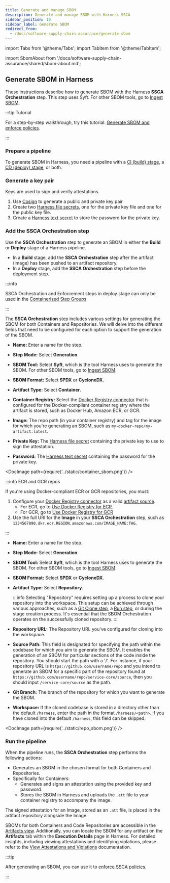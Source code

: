 ```yaml
---
title: Generate and manage SBOM
description: Generate and manage SBOM with Harness SSCA
sidebar_position: 10
sidebar_label: Generate SBOM
redirect_from:
  - /docs/software-supply-chain-assurance/generate-sbom
---
```


import Tabs from '@theme/Tabs';
import TabItem from '@theme/TabItem';

import SbomAbout from '/docs/software-supply-chain-assurance/shared/sbom-about.md';


<SbomAbout />

## Generate SBOM in Harness

These instructions describe how to generate SBOM with the Harness **SSCA Orchestration** step. This step uses Syft. For other SBOM tools, go to [Ingest SBOM](./ingest-sbom-data.md).

:::tip Tutorial

For a step-by-step walkthrough, try this tutorial: [Generate SBOM and enforce policies](/tutorials/secure-supply-chain/generate-sbom).

:::

### Prepare a pipeline

To generate SBOM in Harness, you need a pipeline with a [CI (build) stage](/docs/continuous-integration/use-ci/prep-ci-pipeline-components), a [CD (deploy) stage](/docs/continuous-delivery/get-started/key-concepts#stage), or both.

### Generate a key pair

Keys are used to sign and verify attestations.

1. Use [Cosign](https://docs.sigstore.dev/key_management/signing_with_self-managed_keys/) to generate a public and private key pair
2. Create two [Harness file secrets](/docs/platform/secrets/add-file-secrets), one for the private key file and one for the public key file.
3. Create a [Harness text secret](/docs/platform/Secrets/add-use-text-secrets) to store the password for the private key.

### Add the SSCA Orchestration step

Use the **SSCA Orchestration** step to generate an SBOM in either the **Build** or **Deploy** stage of a Harness pipeline.

* In a **Build** stage, add the **SSCA Orchestration** step after the artifact (image) has been pushed to an artifact repository.
* In a **Deploy** stage, add the **SSCA Orchestration** step before the deployment step.

:::info 

SSCA Orchestration and Enforcement steps in deploy stage can only be used in the [Containerized Step Groups](/docs/continuous-delivery/x-platform-cd-features/cd-steps/containerized-steps/containerized-step-groups.md)

:::

The **SSCA Orchestration** step includes various settings for generating the SBOM for both Containers and Repositories. We will delve into the different fields that need to be configured for each option to support the generation of the SBOM.

<Tabs>
  <TabItem value="container" label="Container" default>

* **Name:** Enter a name for the step.

* **Step Mode:** Select **Generation**.

* **SBOM Tool:** Select **Syft**, which is the tool Harness uses to generate the SBOM. For other SBOM tools, go to [Ingest SBOM](./ingest-sbom-data.md).

* **SBOM Format:** Select **SPDX** or **CycloneDX**.

* **Artifact Type:** Select **Container**.

* **Container Registry:** Select the [Docker Registry connector](/docs/platform/Connectors/Cloud-providers/ref-cloud-providers/docker-registry-connector-settings-reference) that is configured for the Docker-compliant container registry where the artifact is stored, such as Docker Hub, Amazon ECR, or GCR.

* **Image:** The repo path (in your container registry) and tag for the image for which you're generating an SBOM, such as `my-docker-repo/my-artifact:latest`.

* **Private Key:** The [Harness file secret](/docs/platform/secrets/add-file-secrets) containing the private key to use to sign the attestation.

* **Password:** The [Harness text secret](/docs/platform/Secrets/add-use-text-secrets) containing the password for the private key.

<!-- ![](../static/sbom-ssca-orch-step.png) -->

<DocImage path={require('../static/container_sbom.png')} />


:::info ECR and GCR repos

If you're using Docker-compliant ECR or GCR repositories, you must:

1. Configure your [Docker Registry connector](/docs/platform/Connectors/Cloud-providers/ref-cloud-providers/docker-registry-connector-settings-reference) as a valid [artifact source](/docs/continuous-delivery/x-platform-cd-features/services/artifact-sources).
   * For ECR, go to [Use Docker Registry for ECR](/docs/continuous-delivery/x-platform-cd-features/services/artifact-sources#amazon-elastic-container-registry-ecr).
   * For GCR, go to [Use Docker Registry for GCR](/docs/continuous-delivery/x-platform-cd-features/services/artifact-sources#google-container-registry-gcr)
2. Use the full URI for the **Image** in your **SSCA Orchestration** step, such as `1234567890.dkr.ecr.REGION.amazonaws.com/IMAGE_NAME:TAG`.

:::

<!-- ![](./static/sbom-build-stage.png) -->

</TabItem>
  <TabItem value="Repository" label="Repository">

* **Name:** Enter a name for the step.
* **Step Mode:** Select **Generation**.
* **SBOM Tool:** Select **Syft**, which is the tool Harness uses to generate the SBOM. For other SBOM tools, go to [Ingest SBOM](https://developer.harness.io/docs/software-supply-chain-assurance/sbom/ingest-sbom-data).
* **SBOM Format:** Select **SPDX** or **CycloneDX**.
* **Artifact Type:** Select **Repository**.

    :::info
    Selecting "Repository" requires setting up a process to clone your repository into the workspace. This setup can be achieved through various approaches, such as a [Git Clone step](https://developer.harness.io/docs/continuous-delivery/x-platform-cd-features/cd-steps/containerized-steps/git-clone-step/), a [Run step](https://developer.harness.io/docs/continuous-delivery/x-platform-cd-features/cd-steps/containerized-steps/run-step/), or during the stage creation process. It's essential that the SBOM Orchestration operates on the successfully cloned repository.
    :::
* **Repository URL:** The Repository URL you've configured for cloning into the workspace.
* **Source Path:** This field is designated for specifying the path within the codebase for which you aim to generate the SBOM. It enables the generation of an SBOM for particular sections of the code inside the repository. You should start the path with a '/'. For instance, if your repository URL is `https://github.com/username/repo` and you intend to generate an SBOM for a specific part of the repository found at `https://github.com/username/repo/service-core/source`, then you should input `/service-core/source` as the path.
* **Git Branch:** The branch of the repository for which you want to generate the SBOM.
* **Workspace:** If the cloned codebase is stored in a directory other than the default `/harness`, enter the path in the format `/harness/<path>`. If you have cloned into the default `/harness`, this field can be skipped.

<DocImage path={require('../static/repo_sbom.png')} />

<!-- ![](./static/sbom-deploy-stage.png) -->

</TabItem>
</Tabs>


### Run the pipeline

When the pipeline runs, the **SSCA Orchestration** step performs the following actions:

- Generates an SBOM in the chosen format for both Containers and Repositories.
- Specifically for Containers:
  - Generates and signs an attestation using the provided key and password.
  - Stores the SBOM in Harness and uploads the `.att` file to your container registry to accompany the image.

The signed attestation for an Image, stored as an `.att` file, is placed in the artifact repository alongside the Image. 

SBOMs for both Containers and Code Repositories are accessible in the [Artifacts view](../artifact-view.md). Additionally, you can locate the SBOM for any artifact on the **Artifacts** tab within the **Execution Details** page in Harness. For detailed insights, including viewing attestations and identifying violations, please refer to the [View Attestations and Violations](../ssca-view-results.md) documentation.


:::tip

After generating an SBOM, you can use it to [enforce SSCA policies](../ssca-policies/enforce-ssca-policies.md).

:::
